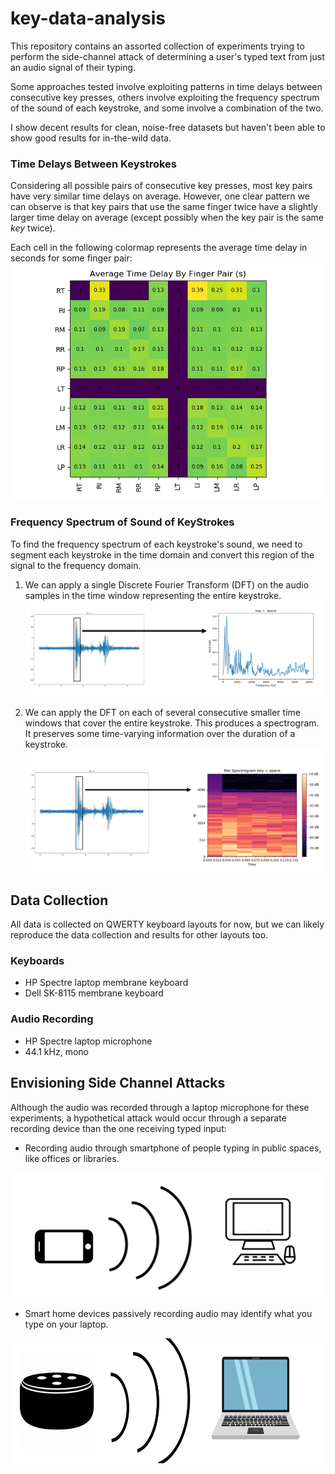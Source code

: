 # key-data-analysis

This repository contains an assorted collection of experiments trying to
perform the side-channel attack of determining a user's typed text from just an audio
signal of their typing.

Some approaches tested involve exploiting patterns in time delays between consecutive key presses, others involve 
exploiting the frequency spectrum of the sound of each keystroke, and some involve a combination of the two.

I show decent results for clean, noise-free datasets but haven't been able to show good results for in-the-wild data.

### Time Delays Between Keystrokes

Considering all possible pairs of consecutive key presses, most key pairs have very similar time delays on average.
However, one clear pattern we can observe is that key pairs that use the same finger twice have a slightly larger time delay
on average (except possibly when the key pair is the same *key* twice).

Each cell in the following colormap represents the average time delay in seconds for some finger pair:
![](features/time_series/finger_pair_avg_time_delay.png)


### Frequency Spectrum of Sound of KeyStrokes

To find the frequency spectrum of each keystroke's sound, we need to segment each keystroke in the time domain and
convert this region of the signal to the frequency domain. 
1. We can apply a single Discrete Fourier Transform (DFT) on
the audio samples in the time window representing the entire keystroke. 
![](assets/dft_diagram.PNG)

2. We can apply the DFT on each of several consecutive smaller time windows that cover the entire keystroke. This 
produces a spectrogram. It preserves some time-varying information over the duration of a keystroke.
![](assets/spectrogram_diagram.PNG)

## Data Collection

All data is collected on QWERTY keyboard layouts for now, but we can likely reproduce the data collection and results
for other layouts too.

### Keyboards
* HP Spectre laptop membrane keyboard
* Dell SK-8115 membrane keyboard

### Audio Recording
* HP Spectre laptop microphone
* 44.1 kHz, mono

## Envisioning Side Channel Attacks

Although the audio was recorded through a laptop microphone for these
experiments, a hypothetical attack would occur through a separate recording device
than the one receiving typed input:
* Recording audio through smartphone of people typing in public spaces, like offices or libraries.
<img src="assets/phone_recording_diagram.PNG" width="500" height="200">

* Smart home devices passively recording audio may identify what you type on your laptop.
<img src="assets/smart_home_recording_diagram.PNG" width="600" height="200">

 
